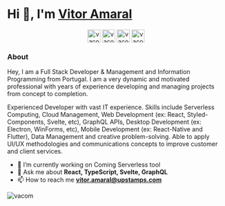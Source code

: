 # Hi 👋, I'm [Vitor Amaral](https://twitter.com/vacom_me)

<p align="center">
<a href="https://dev.to/vacom" target="blank"><img align="center" src="https://cdn.jsdelivr.net/npm/simple-icons@3.0.1/icons/dev-dot-to.svg" alt="vacom" height="30" width="30" /></a>
<a href="https://twitter.com/vacom_me" target="blank"><img align="center" src="https://cdn.jsdelivr.net/npm/simple-icons@3.0.1/icons/twitter.svg" alt="vacom_me" height="30" width="30" /></a>
<a href="https://linkedin.com/in/vacom" target="blank"><img align="center" src="https://cdn.jsdelivr.net/npm/simple-icons@3.0.1/icons/linkedin.svg" alt="vacom" height="30" width="30" /></a>
<a href="https://codesandbox.com/vacom" target="blank"><img align="center" src="https://cdn.jsdelivr.net/npm/simple-icons@3.0.1/icons/codesandbox.svg" alt="vacom" height="30" width="30" /></a>
</p>

### **About**

Hey, I am a Full Stack Developer & Management and Information Programming from Portugal. I am a very dynamic and motivated professional with years of experience developing and managing projects from concept to completion.

Experienced Developer with vast IT experience. Skills include Serverless Computing, Cloud Management, Web Development (ex: React, Styled-Components, Svelte, etc), GraphQL APIs, Desktop Development (ex: Electron, WinForms, etc), Mobile Development (ex: React-Native and Flutter), Data Management and creative problem-solving. Able to apply UI/UX methodologies and communications concepts to improve customer and client services.

- 🔭 I’m currently working on Coming Serverless tool
- 💬 Ask me about **React, TypeScript, Svelte, GraphQL**
- 📫 How to reach me **vitor.amaral@upstamps.com**


<p align="left"> <img src="https://komarev.com/ghpvc/?username=vacom" alt="vacom" /> </p>




